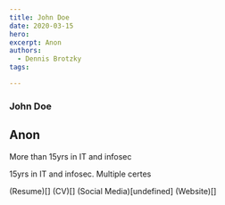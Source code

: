 ```yaml
---
title: John Doe
date: 2020-03-15
hero: 
excerpt: Anon
authors:
  - Dennis Brotzky
tags: 

---
```


### John Doe
## Anon

More than 15yrs in IT and infosec

15yrs in IT and infosec. Multiple certes

(Resume)[]
(CV)[]
(Social Media)[undefined]
(Website)[]

